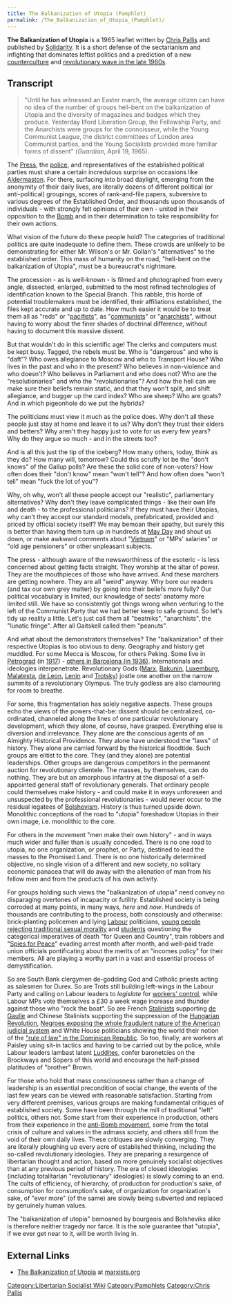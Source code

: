 ```yaml
---
title: The Balkanization of Utopia (Pamphlet)
permalink: /The_Balkanization_of_Utopia_(Pamphlet)/
---
```


**The Balkanization of Utopia** is a 1965 leaflet written by [Chris
Pallis](Chris_Pallis.md "wikilink") and published by
[Solidarity](Solidarity_(UK).md "wikilink"). It is a short defense of the
sectarianism and infighting that dominates leftist politics and a
prediction of a new
[counterculture](Counterculture_of_the_1960s.md "wikilink") and
[revolutionary wave in the late
1960s](Revolutions_of_1968_-_1975.md "wikilink").

## Transcript

> "Until he has witnessed an Easter march, the average citizen can have
> no idea of the number of groups hell-bent on the balkanization of
> Utopia and the diversity of magazines and badges which they produce.
> Yesterday Ilford Liberation Group, the Fellowship Party, and the
> Anarchists were groups for the connoisseur, while the Young Communist
> League, the district committees of London area Communist parties, and
> the Young Socialists provided more familiar forms of dissent"
> (*Guardian*, April 19, 1965).

The [Press](Mass_Media.md "wikilink"), the [police](police.md "wikilink"), and
representatives of the established political parties must share a
certain incredulous surprise on occasions like
[Aldermaston](Aldermaston_Marches.md "wikilink"). For there, surfacing into
broad daylight, emerging from the anonymity of their daily lives, are
literally dozens of different political (or anti-political) groupings,
scores of rank-and-file papers, subversive to various degrees of the
Established Order, and thousands upon thousands of individuals - with
strongly felt opinions of their own - united in their opposition to the
[Bomb](Nuclear_Weapons.md "wikilink") and in their determination to take
responsibility for their own actions.

What vision of the future do these people hold? The categories of
traditional politics are quite inadequate to define them. These crowds
are unlikely to be demonstrating for either Mr. Wilson's or Mr. Gollan's
"alternatives" to the established order. This mass of humanity on the
road, "hell-bent on the balkanization of Utopia", must be a bureaucrat's
nightmare.

The procession - as is well-known - is filmed and photographed from
every angle, dissected, enlarged, submitted to the most refined
technologies of identification known to the Special Branch. This rabble,
this horde of potential troublemakers must be identified, their
affiliations established, the files kept accurate and up to date. How
much easier it would be to treat them all as "reds" or
"[pacifists](Pacifism.md "wikilink")", as
"[communists](Communism.md "wikilink")" or
"[anarchists](Anarchism.md "wikilink")", without having to worry about the
finer shades of doctrinal difference, without having to document this
massive dissent.

But that wouldn't do in this scientific age! The clerks and computers
must be kept busy. Tagged, the rebels must be. Who is "dangerous" and
who is "daft"? Who owes allegiance to Moscow and who to Transport House?
Who lives in the past and who in the present? Who believes in
non-violence and who doesn't? Who believes in Parliament and who does
not? Who are the "resolutionaries" and who the "revolutionaries"? And
how the hell can we make sure their beliefs remain static, and that they
won't split, and shift allegiance, and bugger up the card index? Who are
sheep? Who are goats? And in which pigeonhole do we put the hybrids?

The politicians must view it much as the police does. Why don't all
these people just stay at home and leave it to us? Why don't they trust
their elders and betters? Why aren't they happy just to vote for us
every few years? Why do they argue so much - and in the streets too?

And is all this just the tip of the iceberg? How many others, today,
think as they do? How many will, tomorrow? Could this scruffy lot be the
"don't knows" of the Gallup polls? Are these the solid core of
non-voters? How often does their "don't know" mean "won't tell"? And how
often does "won't tell" mean "fuck the lot of you"?

Why, oh why, won't all these people accept our "realistic",
parliamentary alternatives? Why don't they leave complicated things -
like their own life and death - to the professional politicians? If they
must have their Utopias, why can't they accept our standard models,
prefabricated, provided and priced by official society itself? We may
bemoan their apathy, but surely this is better than having them turn up
in hundreds at [May Day](May_Day.md "wikilink") and shout us down, or make
awkward comments about "[Vietnam](Vietnam_War.md "wikilink")" or "MPs'
salaries" or "old age pensioners" or other unpleasant subjects.

The press - although aware of the newsworthiness of the esoteric - is
less concerned about getting facts straight. They worship at the altar
of power. They are the mouthpieces of those who have arrived. And these
marchers are getting nowhere. They are all "weird" anyway. Why bore our
readers (and tax our own grey matter) by going into their beliefs more
fully? Our political vocabulary is limited, our knowledge of sects'
anatomy more limited still. We have so consistently got things wrong
when venturing to the left of the Communist Party that we had better
keep to safe ground. So let's tidy up reality a little. Let's just call
them all "beatniks", "anarchists", the "lunatic fringe". After all
Gaitskell called them "peanuts".

And what about the demonstrators themselves? The "balkanization" of
their respective Utopias is too obvious to deny. Geography and history
get muddled. For some Mecca is Moscow, for others Peking. Some live in
[Petrograd](Petrograd_Soviet.md "wikilink") (in
[1917](February_Revolution_(Russia).md "wikilink")) - [others in Barcelona
(in 1936)](Spanish_Revolution.md "wikilink"). Internationals and ideologies
interpenetrate. Revolutionary Gods ([Marx](Karl_Marx.md "wikilink"),
[Bakunin](Mikhail_Bakunin.md "wikilink"),
[Luxemburg](Rosa_Luxemburg.md "wikilink"),
[Malatesta](Errico_Malatesta.md "wikilink"), [de
Leon](Daniel_De_Leon.md "wikilink"), [Lenin](Vladimir_Lenin.md "wikilink") and
[Trotsky](Leon_Trotsky.md "wikilink")) jostle one another on the narrow
summits of a revolutionary Olympus. The truly godless are also
clamouring for room to breathe.

For some, this fragmentation has solely negative aspects. These groups
echo the views of the powers-that-be: dissent should be centralized,
co-ordinated, channeled along the lines of one particular revolutionary
development, which they alone, of course, have grasped. Everything else
is diversion and irrelevance. They alone are the conscious agents of an
Almighty Historical Providence. They alone have understood the "laws" of
history. They alone are carried forward by the historical floodtide.
Such groups are elitist to the core. They (and they alone) are potential
leaderships. Other groups are dangerous competitors in the permanent
auction for revolutionary clientele. The masses, by themselves, can do
nothing. They are but an amorphous infantry at the disposal of a
self-appointed general staff of revolutionary generals. That ordinary
people could themselves make history - and could make it in ways
unforeseen and unsuspected by the professional revolutionaries - would
never occur to the residual legatees of
[Bolshevism](Bolsheviks.md "wikilink"). History is thus turned upside down.
Monolithic conceptions of the road to "utopia" foreshadow Utopias in
their own image, i.e. monolithic to the core.

For others in the movement "men make their own history" - and in ways
much wider and fuller than is usually conceded. There is no one road to
utopia, no one organization, or prophet, or Party, destined to lead the
masses to the Promised Land. There is no one historically determined
objective, no single vision of a different and new society, no solitary
economic panacea that will do away with the alienation of man from his
fellow men and from the products of his own activity.

For groups holding such views the "balkanization of utopia" need convey
no disparaging overtones of incapacity or futility. Established society
is being corroded at many points, in many ways, *here* and *now*.
Hundreds of thousands are contributing to the process, both consciously
and otherwise: brick-planting policemen and lying
[Labour](Labour_Party_(UK).md "wikilink") politicians, [young people
rejecting traditional sexual morality](Sexual_Revolution.md "wikilink") and
[students](Student.md "wikilink") questioning the categorical imperatives
of death "for Queen and Country", train robbers and "[Spies for
Peace](Spies_for_Peace.md "wikilink")" evading arrest month after month,
and well-paid trade union officials pontificating about the merits of an
"incomes policy" for their members. All are playing a worthy part in a
vast and essential process of demystification.

So are South Bank clergymen de-godding God and Catholic priests acting
as salesmen for Durex. So are Trots still building left-wings in the
Labour Party and calling on Labour leaders to *legislate* for [workers'
control](Workers'_Self-Management.md "wikilink"), while Labour MPs vote
themselves a £30 a week wage increase and thunder against those who
"rock the boat". So are French [Stalinists](Marxist-Leninism.md "wikilink")
supporting [de Gaulle](Charles_de_Gaulle.md "wikilink") and Chinese
Stalinists supporting the suppression of the [Hungarian
Revolution](Second_Hungarian_Revolution.md "wikilink"), [Negroes exposing
the whole fraudulent nature of the American judicial
system](Civil_Rights_Movement_(USA).md "wikilink") and White House
politicians showing the world their notion of the ["rule of law" in the
Dominican
Republic](US_Occupation_of_the_Dominican_Republic_(1965).md "wikilink"). So
too, finally, are workers at Paisley using sit-in tactics and having to
be carried out by the police, while Labour leaders lambast latent
[Luddites](Luddites.md "wikilink"), confer baronetcies on the Brockways and
Sopers of this world and encourage the half-pissed platitudes of
"brother" Brown.

For those who hold that mass consciousness rather than a change of
leadership is an essential precondition of social change, the events of
the last few years can be viewed with reasonable satisfaction. Starting
from very different premises, various groups are making fundamental
critiques of established society. Some have been through the mill of
traditional "left" politics, others not. Some start from their
experience in production, others from their experience in the [anti-Bomb
movement](Peace_Movement.md "wikilink"), some from the total crisis of
culture and values in the admass society, and others still from the void
of their own daily lives. These critiques are slowly converging. They
are literally ploughing up every acre of established thinking, including
the so-called revolutionary ideologies. They are preparing a resurgence
of libertarian thought and action, based on more genuinely socialist
objectives than at any previous period of history. The era of closed
ideologies (including totalitarian "revolutionary" ideologies) is slowly
coming to an end. The cults of efficiency, of hierarchy, of production
for production's sake, of consumption for consumption's sake, of
organization for organization's sake, of "ever more" (of the same) are
slowly being subverted and replaced by genuinely human values.

The "balkanization of utopia" bemoaned by bourgeois and Bolsheviks alike
is therefore neither tragedy nor farce. It is the sole guarantee that
"utopia", if we ever get near to it, will be worth living in.

## External Links

- [The Balkanization of
  Utopia](https://www.marxists.org/archive/brinton/1965/06/balkanization-utopia.htm)
  at [marxists.org](marxists.org.md "wikilink")

[Category:Libertarian Socialist
Wiki](Category:Libertarian_Socialist_Wiki.md "wikilink")
[Category:Pamphlets](Category:Pamphlets.md "wikilink") [Category:Chris
Pallis](Category:Chris_Pallis.md "wikilink")